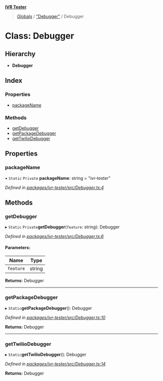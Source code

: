 **[IVR Tester](../README.md)**

> [Globals](../README.md) / ["Debugger"](../modules/_debugger_.md) / Debugger

# Class: Debugger

## Hierarchy

* **Debugger**

## Index

### Properties

* [packageName](_debugger_.debugger.md#packagename)

### Methods

* [getDebugger](_debugger_.debugger.md#getdebugger)
* [getPackageDebugger](_debugger_.debugger.md#getpackagedebugger)
* [getTwilioDebugger](_debugger_.debugger.md#gettwiliodebugger)

## Properties

### packageName

▪ `Static` `Private` **packageName**: string = "ivr-tester"

*Defined in [packages/ivr-tester/src/Debugger.ts:4](https://github.com/SketchingDev/ivr-tester/blob/2e93db6/packages/ivr-tester/src/Debugger.ts#L4)*

## Methods

### getDebugger

▸ `Static` `Private`**getDebugger**(`feature`: string): Debugger

*Defined in [packages/ivr-tester/src/Debugger.ts:6](https://github.com/SketchingDev/ivr-tester/blob/2e93db6/packages/ivr-tester/src/Debugger.ts#L6)*

#### Parameters:

Name | Type |
------ | ------ |
`feature` | string |

**Returns:** Debugger

___

### getPackageDebugger

▸ `Static`**getPackageDebugger**(): Debugger

*Defined in [packages/ivr-tester/src/Debugger.ts:10](https://github.com/SketchingDev/ivr-tester/blob/2e93db6/packages/ivr-tester/src/Debugger.ts#L10)*

**Returns:** Debugger

___

### getTwilioDebugger

▸ `Static`**getTwilioDebugger**(): Debugger

*Defined in [packages/ivr-tester/src/Debugger.ts:14](https://github.com/SketchingDev/ivr-tester/blob/2e93db6/packages/ivr-tester/src/Debugger.ts#L14)*

**Returns:** Debugger
